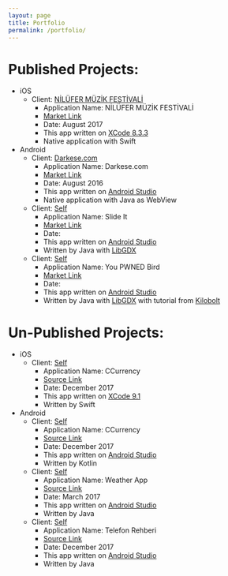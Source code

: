 ```yaml
---
layout: page
title: Portfolio
permalink: /portfolio/
---
```


# Published Projects:
* iOS
  * Client: [NİLÜFER MÜZİK FESTİVALİ](https://www.nilufermuzikfestivali.com/)
    * Application Name: NİLÜFER MÜZİK FESTİVALİ
    * [Market Link](https://itunes.apple.com/tr/app/ni-l%C3%BCfer-m%C3%BCzi-k-festi-vali-2017/id1265518823?mt=8)
    * Date: August 2017
    * This app written on [XCode 8.3.3](https://developer.apple.com/xcode/)
    * Native application with Swift
* Android
  * Client: [Darkese.com](https://www.darkese.com/)
    * Application Name: Darkese.com
    * [Market Link](https://play.google.com/store/apps/details?id=darkese.simurg.com.darkese)
    * Date: August 2016
    * This app written on [Android Studio](https://developer.android.com/studio/index.html)
    * Native application with Java as WebView
  * Client: [Self](https://uy.github.io/utku.y/)
    * Application Name: Slide It
    * [Market Link](https://play.google.com/store/apps/details?id=com.simurg.swipeit)
    * Date:
    * This app written on [Android Studio](https://developer.android.com/studio/index.html)
    * Written by Java with [LibGDX](https://libgdx.badlogicgames.com/)
  * Client: [Self](https://uy.github.io/utku.y/)
    * Application Name: You PWNED Bird
    * [Market Link](https://play.google.com/store/apps/details?id=com.simurg.youpwnd)
    * Date:
    * This app written on [Android Studio](https://developer.android.com/studio/index.html)
    * Written by Java with [LibGDX](https://libgdx.badlogicgames.com/) with tutorial from [Kilobolt](http://www.kilobolt.com/zombie-bird-tutorial-flappy-bird-remake.html)

# Un-Published Projects:
* iOS
  * Client: [Self](https://uy.github.io/utku.y/)
    * Application Name: CCurrency
    * [Source Link](https://github.com/uy/CCurrency)
    * Date: December 2017
    * This app written on [XCode 9.1](https://developer.apple.com/xcode/)
    * Written by Swift
* Android
  * Client: [Self](https://uy.github.io/utku.y/)
    * Application Name: CCurrency
    * [Source Link](https://github.com/uy/CCurrency)
    * Date: December 2017
    * This app written on [Android Studio](https://developer.android.com/studio/index.html)
    * Written by Kotlin
  * Client: [Self](https://uy.github.io/utku.y/)
    * Application Name: Weather App
    * [Source Link](https://github.com/uy/WeatherApp)
    * Date: March 2017
    * This app written on [Android Studio](https://developer.android.com/studio/index.html)
    * Written by Java
  * Client: [Self](https://uy.github.io/utku.y/)
    * Application Name: Telefon Rehberi
    * [Source Link](https://github.com/uy/TelefonRehberi)
    * Date: December 2017
    * This app written on [Android Studio](https://developer.android.com/studio/index.html)
    * Written by Java

